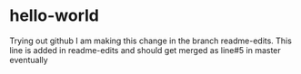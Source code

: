 # hello-world
Trying out github
I am making this change in the branch readme-edits.
This line is added in readme-edits and should get merged as line#5 in master eventually
